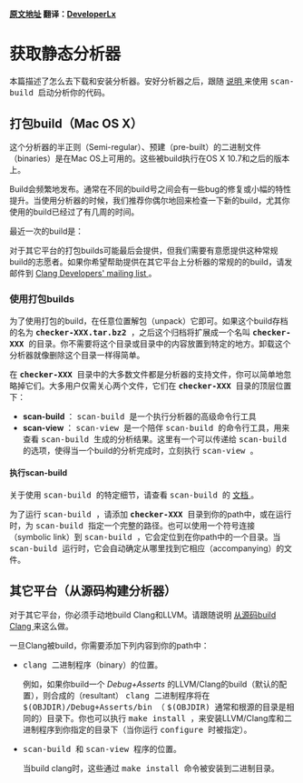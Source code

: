 #### [原文地址](http://clang-analyzer.llvm.org/installation) 翻译：[DeveloperLx](http://weibo.com/DeveloperLx)


<div id="content">
    <h1>
        获取静态分析器
    </h1>
    <p>
        本篇描述了怎么去下载和安装分析器。安好分析器之后，跟随
        <a href="http://clang-analyzer.llvm.org/scan-build.html">
            说明
        </a>
        来使用
        <tt>
            scan-build
        </tt>
        启动分析你的代码。
    </p>
    <h2>
        打包build（Mac OS X）
    </h2>
    <p>
        这个分析器的半正则（Semi-regular）、预建（pre-built）的二进制文件（binaries）是在Mac OS上可用的。这些被build执行在OS X 10.7和之后的版本上。
    </p>
    <p>
        Build会频繁地发布。通常在不同的build号之间会有一些bug的修复或小幅的特性提升。当使用分析器的时候，我们推荐你偶尔地回来检查一下新的build，尤其你使用的build已经过了有几周的时间。
    </p>
    <p>
        最近一次的build是：
        <!--#include virtual="latest_checker.html.incl"-->
    </p>
    <p>
        对于其它平台的打包builds可能最后会提供，但我们需要有意愿提供这种常规build的志愿者。如果你希望帮助提供在其它平台上分析器的常规的的build，请发邮件到
        <a href="http://lists.llvm.org/mailman/listinfo/cfe-dev">
            Clang Developers' mailing list
        </a>
        。
    </p>
    <h3>
        使用打包builds
    </h3>
    <p>
        为了使用打包的build，在任意位置解包（unpack）它即可。如果这个build存档的名为
        <b>
            <tt>
                checker-XXX.tar.bz2
            </tt>
        </b>
        ，之后这个归档将扩展成一个名叫
        <b>
            <tt>
                checker-XXX
            </tt>
        </b>
        的目录。你不需要将这个目录或目录中的内容放置到特定的地方。卸载这个分析器就像删除这个目录一样得简单。
    </p>
    <p>
        在
        <b>
            <tt>
                checker-XXX
            </tt>
        </b>
        目录中的大多数文件都是分析器的支持文件，你可以简单地忽略掉它们。大多用户仅需关心两个文件，它们在
        <b>
            <tt>
                checker-XXX
            </tt>
        </b>
        目录的顶层位置下：
    </p>
    <ul>
        <li>
            <b>
                scan-build
            </b>
            ：
            <tt>
                scan-build
            </tt>
            是一个执行分析器的高级命令行工具
        </li>
        <li>
            <b>
                scan-view
            </b>
            ：
            <tt>
                scan-view
            </tt>
            是一个陪伴
            <tt>
                scan-build
            </tt>
            的命令行工具，用来查看
            <tt>
                scan-build
            </tt>
            生成的分析结果。这里有一个可以传递给
            <tt>
                scan-build
            </tt>
            的选项，使得当一个build的分析完成时，立刻执行
            <tt>
                scan-view
            </tt>
            。
        </li>
    </ul>
    <h4>
        执行scan-build
    </h4>
    <p>
        关于使用
        <tt>
            scan-build
        </tt>
        的特定细节，请查看
        <tt>
            scan-build
        </tt>
        的
        <a href="http://clang-analyzer.llvm.org/scan-build">
            文档
        </a>
        。
    </p>
    <p>
        为了运行
        <tt>
            scan-build
        </tt>
        ，请添加
        <b>
            <tt>
                checker-XXX
            </tt>
        </b>
        目录到你的path中，或在运行时，为
        <tt>
            scan-build
        </tt>
        指定一个完整的路径。也可以使用一个符号连接（symbolic link）到
        <tt>
            scan-build
        </tt>
        ，它会定位到在你path中的一个目录。当
        <tt>
            scan-build
        </tt>
        运行时，它会自动确定从哪里找到它相应（accompanying）的文件。
    </p>
    <h2 id="OtherPlatforms">
        其它平台（从源码构建分析器）
    </h2>
    <p>
        对于其它平台，你必须手动地build Clang和LLVM。请跟随说明
        <a href="http://clang.llvm.org/get_started.html#build">
            从源码build Clang
        </a>
        来这么做。
    </p>
    <p>
    </p>
    <p>
        一旦Clang被build，你需要添加下列内容到你的path中：
    </p>
    <ul>
        <li>
            <tt>
                clang
            </tt>
            二进制程序（binary）的位置。
            <p>
                例如，如果你build一个
                <em>
                    Debug+Asserts
                </em>
                的LLVM/Clang的build（默认的配置），则合成的（resultant）
                <tt>
                    clang
                </tt>
                二进制程序将在
                <tt>
                    $(OBJDIR)/Debug+Asserts/bin
                </tt>
                （
                <tt>
                    $(OBJDIR)
                </tt>
                通常和根源的目录是相同的）目录下。你也可以执行
                <tt>
                    make install
                </tt>
                ，来安装LLVM/Clang库和二进制程序到你指定的目录下（当你运行
                <tt>
                    configure
                </tt>
                时被指定）。
            </p>
        </li>
        <li>
            <tt>
                scan-build
            </tt>
            和
            <tt>
                scan-view
            </tt>
            程序的位置。
            <p>
                当build clang时，这些通过
                <tt>
                    make install
                </tt>
                命令被安装到二进制目录。
            </p>
        </li>
    </ul>
</div>
